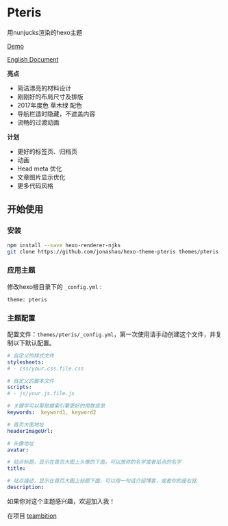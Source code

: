 # Pteris
用nunjucks渲染的hexo主题

[Demo](http://www.junnanhao.com)

[English Document](README.md)

**亮点**
- 简洁漂亮的材料设计
- 刚刚好的布局尺寸及排版
- 2017年度色 草木绿 配色
- 导航栏适时隐藏，不遮盖内容
- 流畅的过渡动画

**计划**
- 更好的标签页、归档页
- 动画
- Head meta 优化
- 文章图片显示优化
- 更多代码风格

## 开始使用
### 安装
``` bash
npm install --save hexo-renderer-njks
git clone https://github.com/jonashao/hexo-theme-pteris themes/pteris
```

### 应用主题
修改hexo根目录下的 `_config.yml` : 
```
theme: pteris
```

### 主题配置
配置文件：`themes/pteris/_config.yml`，第一次使用请手动创建这个文件，并复制以下默认配置。

``` yml
# 自定义的样式文件
stylesheets:
# - css/your.css.file.css  

# 自定义的脚本文件
scripts:
# - js/your.js.file.js

# 关键字可以帮助搜索引擎更好的爬取信息
keywords:  keyword1, keyword2

# 首页大图地址
headerImageUrl: 

# 头像地址
avatar:

# 站点标题，显示在首页大图上头像的下面，可以放你的名字或者站点的名字
title:

# 站点描述，显示在首页大图上标题下面，可以用一句话介绍博客，或者你的座右铭
description:
```

如果你对这个主题感兴趣，欢迎加入我！

在项目 [teambition](https://www.teambition.com/project/585497e096c7dce53871e4be/)
